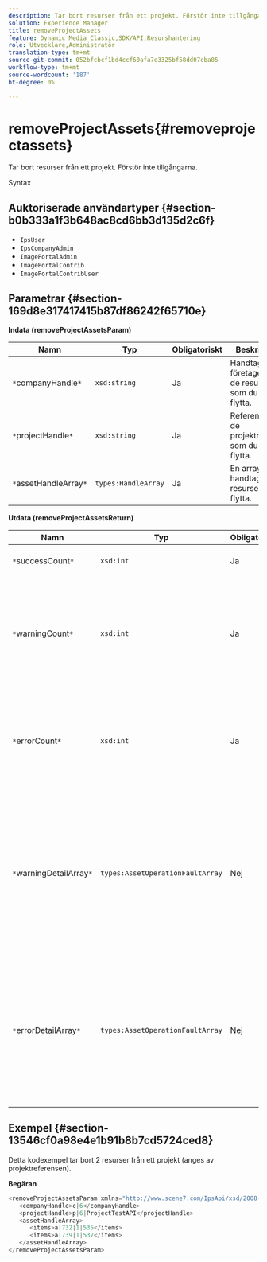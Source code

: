 ```yaml
---
description: Tar bort resurser från ett projekt. Förstör inte tillgångarna.
solution: Experience Manager
title: removeProjectAssets
feature: Dynamic Media Classic,SDK/API,Resurshantering
role: Utvecklare,Administratör
translation-type: tm+mt
source-git-commit: 052bfcbcf1bd4ccf60afa7e3325bf58dd07cba85
workflow-type: tm+mt
source-wordcount: '187'
ht-degree: 0%

---
```



# removeProjectAssets{#removeprojectassets}

Tar bort resurser från ett projekt. Förstör inte tillgångarna.

Syntax

## Auktoriserade användartyper {#section-b0b333a1f3b648ac8cd6bb3d135d2c6f}

* `IpsUser`
* `IpsCompanyAdmin`
* `ImagePortalAdmin`
* `ImagePortalContrib`
* `ImagePortalContribUser`

## Parametrar {#section-169d8e317417415b87df86242f65710e}

**Indata (removeProjectAssetsParam)**

| Namn | Typ | Obligatoriskt | Beskrivning |
|---|---|---|---|
| `*`companyHandle`*` | `xsd:string` | Ja | Handtaget till företaget med de resurser som du vill flytta. |
| `*`projectHandle`*` | `xsd:string` | Ja | Referensen till de projektresurser som du vill flytta. |
| `*`assetHandleArray`*` | `types:HandleArray` | Ja | En array med handtag till de resurser du vill flytta. |

**Utdata (removeProjectAssetsReturn)**

| Namn | Typ | Obligatoriskt | Beskrivning |
|---|---|---|---|
| `*`successCount`*` | `xsd:int` | Ja | Antal resurser har tagits bort. |
| `*`warningCount`*` | `xsd:int` | Ja | Antalet varningar som genereras när åtgärden försökte ta bort resurser från projektet. |
| `*`errorCount`*` | `xsd:int` | Ja | Antalet fel som genererades när åtgärden försökte ta bort resurser från projektet. |
| `*`warningDetailArray`*` | `types:AssetOperationFaultArray` | Nej | Arrayen med information som är associerad med resurserna som genererade varningar när åtgärden försökte ta bort dem från projektet. |
| `*`errorDetailArray`*` | `types:AssetOperationFaultArray` | Nej | Arrayen med information som är associerad med resurserna som genererade fel när åtgärden försökte ta bort dem från projektet. |

## Exempel {#section-13546cf0a98e4e1b91b8b7cd5724ced8}

Detta kodexempel tar bort 2 resurser från ett projekt (anges av projektreferensen).

**Begäran**

```java
<removeProjectAssetsParam xmlns="http://www.scene7.com/IpsApi/xsd/2008-01-15">
   <companyHandle>c|6</companyHandle>
   <projectHandle>p|6|ProjectTestAPI</projectHandle>
   <assetHandleArray>
      <items>a|732|1|535</items>
      <items>a|739|1|537</items>
   </assetHandleArray>
</removeProjectAssetsParam>
```

